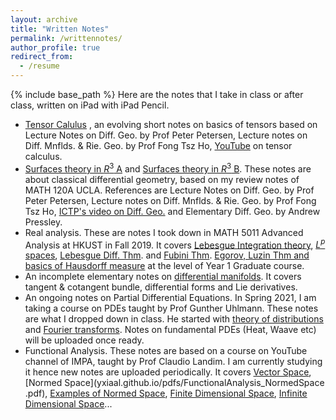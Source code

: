 ```yaml
---
layout: archive
title: "Written Notes"
permalink: /writtennotes/
author_profile: true
redirect_from:
  - /resume
---
```

{% include base_path %}
Here are the notes that I take in class or after class, written on iPad with iPad Pencil.

- [Tensor Calulus](https://yxiaal.github.io/pdfs/NotesonTensorAnalysis.pdf) , an evolving short notes on basics of tensors based on Lecture Notes on Diff. Geo. by Prof Peter Petersen, Lecture notes on Diff. Mnflds. & Rie. Geo. by Prof Fong Tsz Ho, [YouTube](https://www.youtube.com/watch?v=kGXr1SF3WmA&list=PLJHszsWbB6hpk5h8lSfBkVrpjsqvUGTCx) on tensor calculus.
- [Surfaces theory in $R^3$ A](https://yxiaal.github.io/pdfs/TheoryofSurfacesinR3A.pdf) and [Surfaces theory in $R^3$ B](https://yxiaal.github.io/pdfs/TheoryofSurfacesinR3B.pdf). These notes are about classical differential geometry, based on my review notes of MATH 120A UCLA. References are Lecture Notes on Diff. Geo. by Prof Peter Petersen, Lecture notes on Diff. Mnflds. & Rie. Geo. by Prof Fong Tsz Ho, [ICTP's video on Diff. Geo.](https://www.youtube.com/watch?v=tKnBj7B2PSg&list=PLLq_gUfXAnkl5JArcktbOrIUeR5rra-Gz) and Elementary Diff. Geo. by Andrew Pressley.
- Real analysis. These are notes I took down in MATH 5011 Advanced Analysis at HKUST in Fall 2019. It covers [Lebesgue Integration theory](https://yxiaal.github.io/pdfs/IntegralTheory.pdf), [$L^p$ spaces](https://yxiaal.github.io/pdfs/L^pSpaces2019925.pdf),  [Lebesgue Diff. Thm](https://yxiaal.github.io/pdfs/LebesgueDifferentiation.pdf). and [Fubini Thm](https://yxiaal.github.io/pdfs/FiniteProductmeasureandFubiniThm.pdf). [Egorov, Luzin Thm and basics of Hausdorff measure](https://yxiaal.github.io/pdfs/EgorovLusinandHausdorff.pdf) at the level of Year 1 Graduate course.
- An incomplete elementary notes on [differential manifolds](https://yxiaal.github.io/pdfs/TangentCotangentBundleLieDerivativeDifferentialForms.pdf). It covers tangent & cotangent bundle, differential forms and Lie derivatives.
- An ongoing notes on Partial Differential Equations. In Spring 2021, I am taking a course on PDEs taught by Prof Gunther Uhlmann. These notes are what I dropped down in class. He started with [theory of distributions](yxiaal.github.io/pdfs/DistributionsI.pdf) and [Fourier transforms](yxiaal.github.io/pdfs/DistributionsII.pdf). Notes on fundamental PDEs (Heat, Waave etc) will be uploaded once ready.
- Functional Analysis. These notes are based on a course on YouTube channel of IMPA, taught by Prof Claudio Landim. I am currently studying it hence new notes are uploaded periodically. It covers [Vector Space](yxiaal.github.io/pdfs/FunctionalAnalysis_VectorSpace.pdf), [Normed Space](yxiaal.github.io/pdfs/FunctionalAnalysis_NormedSpace .pdf), [Examples of Normed Space](yxiaal.github.io/pdfs/ExamplesOfNormedSpace.pdf), [Finite Dimensional Space](yxiaal.github.io/pdfs/FuntionalAnalysis_FiniteDimension.pdf), [Infinite Dimensional Space](yxiaal.github.io/pdfs/InfiniteDimensionalSpace.pdf)...

